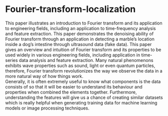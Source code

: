 # Fourier-transform-localization
This paper illustrates an introduction to Fourier transform and its application to engineering fields, 
including an application to time-frequency analysis and feature extraction. 
This paper demonstrates the denoising ability of Fourier transform through an application in detecting a marble’s location
inside a dog’s intestine through ultrasound data (fake data). 
This paper gives an overview and intuition of Fourier transform and its properties to be used widely
in various engineering fields, including application in time-series data analysis and feature extraction. 
Many natural phenomenons exhibits wave properties such as sound, light or even quantum particles, 
therefore, Fourier transform revolutionizes the way we observe the data in a more natural way of how things work.  
Generally, it is often extremely useful to know what components is the data consists of so that it will be easier to 
understand its behaviour and properties when combined the elements together. Furthermore, understanding the features
will give us a chance of creating similar datasets which is really helpful when generating training data for machine learning
models or image processing techniques.

